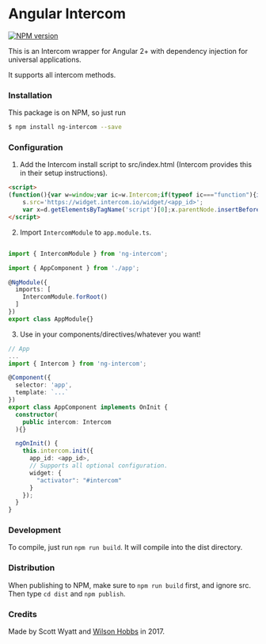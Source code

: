 # Angular Intercom

[![NPM version][npm-image]][npm-url]

This is an Intercom wrapper for Angular 2+ with dependency injection for universal applications.

It supports all intercom methods.

### Installation

This package is on NPM, so just run
 ```sh
$ npm install ng-intercom --save
 ```

### Configuration

1. Add the Intercom install script to src/index.html (Intercom provides this in their setup instructions). 

```html
<script>
(function(){var w=window;var ic=w.Intercom;if(typeof ic==="function"){ic('reattach_activator');ic('update',intercomSettings);}else{var d=document;var i=function(){i.c(arguments)};i.q=[];i.c=function(args){i.q.push(args)};w.Intercom=i;function l(){var s=d.createElement('script');s.type='text/javascript';s.async=true;
    s.src='https://widget.intercom.io/widget/<app_id>';
    var x=d.getElementsByTagName('script')[0];x.parentNode.insertBefore(s,x);}if(w.attachEvent){w.attachEvent('onload',l);}else{w.addEventListener('load',l,false);}}})()
</script>
```

2. Import `IntercomModule` to `app.module.ts`.

```ts

import { IntercomModule } from 'ng-intercom';

import { AppComponent } from './app';

@NgModule({
  imports: [
    IntercomModule.forRoot()
  ]
})
export class AppModule{}

```

3. Use in your components/directives/whatever you want!

```ts
// App
...
import { Intercom } from 'ng-intercom';

@Component({
  selector: 'app',
  template: `...`
})
export class AppComponent implements OnInit {
  constructor(
    public intercom: Intercom
  ){}

  ngOnInit() {
    this.intercom.init({
      app_id: <app_id>,
      // Supports all optional configuration.
      widget: {
        "activator": "#intercom" 
      }
    });
  }
}
```

### Development
To compile, just run `npm run build`. It will compile into the dist directory. 


### Distribution
When publishing to NPM, make sure to `npm run build` first, and ignore src. Then type `cd dist` and `npm publish`.


### Credits
Made by Scott Wyatt and [Wilson Hobbs](https://www.twitter.com/wbhob) in 2017.

[npm-image]: https://img.shields.io/npm/v/ng-intercom.svg?style=flat-square
[npm-url]: https://npmjs.org/package/ng-intercom
